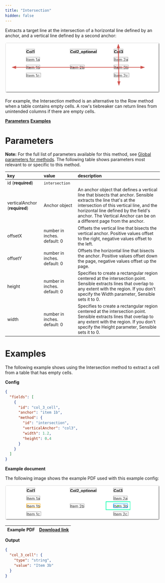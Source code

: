 ```yaml
---
title: "Intersection"
hidden: false
---
```

Extracts a target line at the intersection of a horizontal line defined by an anchor, and a vertical line defined by a second anchor:

![Click to enlarge](https://raw.githubusercontent.com/sensible-hq/sensible-docs/main/readme-sync/assets/v0/images/final/intersection_1.png)

For example, the Intersection method is an alternative to the Row method when a table contains empty cells.  A row's tiebreaker can return lines from unintended columns if there are empty cells.

[**Parameters**](doc:intersection#parameters)
[**Examples**](doc:intersection#examples)

Parameters
=====

**Note:** For the full list of parameters available for this method, see [Global parameters for methods](doc:method#global-parameters-for-methods). The following table shows parameters most relevant to or specific to this method.


| key                           | value                        | description                                                  |
| :---------------------------- | :--------------------------- | :----------------------------------------------------------- |
| id (**required**)             | `intersection`               |                                                              |
| verticalAnchor (**required**) | Anchor object                | An anchor object that defines a vertical line that bisects that anchor. Sensible extracts the line that's at the intersection of this vertical line, and the horizontal line defined by the field's anchor. The Vertical Anchor can be on a different page from the anchor. |
| offsetX                       | number in inches. default: 0 | Offsets the vertical line that bisects the vertical anchor.  Positive values offset to the right, negative values offset to the left. |
| offsetY                       | number in inches. default: 0 | Offsets the horizontal line that bisects the anchor. Positive values offset down the page, negative values offset up the page. |
| height                        | number in inches. default: 0 | Specifies to create a rectangular region centered at the intersection point. Sensible extracts lines that overlap to any extent with the region. If you don't specify the Width parameter, Sensible sets it to 0. |
| width                         | number in inches. default: 0 | Specifies to create a rectangular region centered at the intersection point. Sensible extracts lines that overlap to any extent with the region. If you don't specify the Height parameter, Sensible sets it to 0. |


Examples
=====

The following example shows using the Intersection method to extract a cell from a table that has empty cells.

**Config**

```json
{
  "fields": [
    {
      "id": "col_3_cell",
      "anchor": "item 1b",
      "method": {
        "id": "intersection",
        "verticalAnchor": "col3",
        "width": 1.2,
        "height": 0.4
      }
    }
  ]
}
```

**Example document**

The following image shows the example PDF used with this example config:

![Click to enlarge](https://raw.githubusercontent.com/sensible-hq/sensible-docs/main/readme-sync/assets/v0/images/final/intersection_2.png)

| Example PDF | [Download link](https://raw.githubusercontent.com/sensible-hq/sensible-docs/main/readme-sync/assets/v0/pdfs/intersection.pdf) |
| ----------- | ------------------------------------------------------------ |

**Output**

```json
{
  "col_3_cell": {
    "type": "string",
    "value": "Item 3b"
  }
}
```



